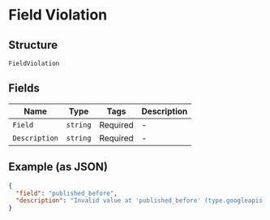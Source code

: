 
# Field Violation

## Structure

`FieldViolation`

## Fields

| Name | Type | Tags | Description |
|  --- | --- | --- | --- |
| `Field` | `string` | Required | - |
| `Description` | `string` | Required | - |

## Example (as JSON)

```json
{
  "field": "published_before",
  "description": "Invalid value at 'published_before' (type.googleapis.com/google.protobuf.Timestamp), Field 'published_before', Illegal timestamp format; timestamps must end with 'Z' or have a valid timezone offset."
}
```

